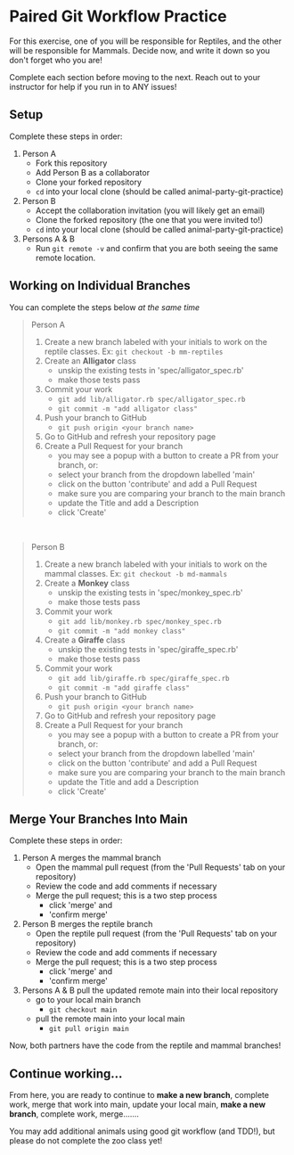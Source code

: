 # Paired Git Workflow Practice

For this exercise, one of you will be responsible for Reptiles, and the other will be responsible for Mammals.  Decide now, and write it down so you don't forget who you are!

Complete each section before moving to the next.  Reach out to your instructor for help if you run in to ANY issues!

## Setup

Complete these steps in order:

1. Person A
    * Fork this repository
    * Add Person B as a collaborator
    * Clone your forked repository
    * `cd` into your local clone (should be called animal-party-git-practice)
2. Person B
    * Accept the collaboration invitation (you will likely get an email)
    * Clone the forked repository (the one that you were invited to!)
    * `cd` into your local clone (should be called animal-party-git-practice)
3. Persons A & B
    * Run `git remote -v` and confirm that you are both seeing the same remote location.

## Working on Individual Branches

You can complete the steps below *at the same time*

> Person A
> 1. Create a new branch labeled with your initials to work on the reptile classes.  Ex: `git checkout -b mm-reptiles`
> 2. Create an **Alligator** class
>       * unskip the existing tests in 'spec/alligator_spec.rb'
>       * make those tests pass
> 3. Commit your work
>       * `git add lib/alligator.rb spec/alligator_spec.rb`
>       * `git commit -m "add alligator class"`
> 4. Push your branch to GitHub
>       * `git push origin <your branch name>`
> 5. Go to GitHub and refresh your repository page
> 6. Create a Pull Request for your branch
>       * you may see a popup with a button to create a PR from your branch, or:
>       * select your branch from the dropdown labelled 'main'
>       * click on the button 'contribute' and add a Pull Request
>       * make sure you are comparing your branch to the main branch
>       * update the Title and add a Description
>       * click 'Create'

<br>

> Person B
> 1. Create a new branch labeled with your initials to work on the mammal classes.  Ex: `git checkout -b md-mammals`
> 2. Create a **Monkey** class
>       * unskip the existing tests in 'spec/monkey_spec.rb'
>       * make those tests pass
> 3. Commit your work
>       * `git add lib/monkey.rb spec/monkey_spec.rb`
>       * `git commit -m "add monkey class"`
> 2. Create a **Giraffe** class
>       * unskip the existing tests in 'spec/giraffe_spec.rb'
>       * make those tests pass
> 3. Commit your work
>       * `git add lib/giraffe.rb spec/giraffe_spec.rb`
>       * `git commit -m "add giraffe class"`
> 4. Push your branch to GitHub
>       * `git push origin <your branch name>`
> 5. Go to GitHub and refresh your repository page
> 6. Create a Pull Request for your branch
>       * you may see a popup with a button to create a PR from your branch, or:
>       * select your branch from the dropdown labelled 'main'
>       * click on the button 'contribute' and add a Pull Request
>       * make sure you are comparing your branch to the main branch
>       * update the Title and add a Description
>       * click 'Create'



## Merge Your Branches Into Main

Complete these steps in order:

1. Person A merges the mammal branch
    * Open the mammal pull request (from the 'Pull Requests' tab on your repository)
    * Review the code and add comments if necessary
    * Merge the pull request; this is a two step process
        * click 'merge' and
        * 'confirm merge'
2. Person B merges the reptile branch
    * Open the reptile pull request (from the 'Pull Requests' tab on your repository)
    * Review the code and add comments if necessary
    * Merge the pull request; this is a two step process
        * click 'merge' and
        * 'confirm merge'
3. Persons A & B pull the updated remote main into their local repository
    * go to your local main branch
        * `git checkout main`
    * pull the remote main into your local main
        * `git pull origin main`

Now, both partners have the code from the reptile and mammal branches!

## Continue working...
From here, you are ready to continue to **make a new branch**, complete work, merge that work into main, update your local main, **make a new branch**, complete work, merge.......

You may add additional animals using good git workflow (and TDD!), but please do not complete the zoo class yet!

